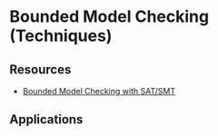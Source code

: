 # Bounded Model Checking (Techniques)

## Resources

- [Bounded Model Checking with SAT/SMT](https://www.cs.cmu.edu/~emc/15414-s14/lecture/Lecture%202%20Bounded%20MC%20with%20SAT_SMT.pdf)

## Applications

